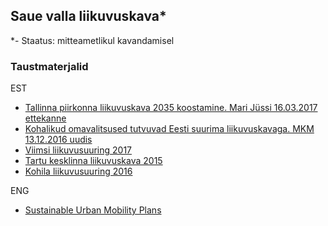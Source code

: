 ## Saue valla liikuvuskava*

*- Staatus: mitteametlikul kavandamisel

### Taustmaterjalid
EST
- [Tallinna piirkonna liikuvuskava 2035 koostamine. Mari Jüssi 16.03.2017 ettekanne](http://f.ell.ee/failid/LVP/2017/17/02_LiikuvuskavaTutvustus_MJ_2017_03_16LinnadVallad.pdf)
- [Kohalikud omavalitsused tutvuvad Eesti suurima liikuvuskavaga. MKM 13.12.2016 uudis](https://www.mkm.ee/et/uudised/kohalikud-omavalitsused-tutvuvad-eesti-suurima-liikuvuskavaga)
- [Viimsi	liikuvusuuring 2017](http://www.viimsivald.ee/public/Viimsi_liikuvusuuringu_aruanne-e.pdf)
- [Tartu kesklinna liikuvuskava 2015](http://www.tartu.ee/yldplaneering2030/Lisa9_Tartu_kesklinna_liikuvuskava.pdf)
- [Kohila liikuvusuuring 2016](https://kohila.kovtp.ee/documents/1123203/1271448/Kohila+liikuvusuuringu+aruanne_2016-04-27.pdf/2f549cfe-8aaa-4a25-890e-429050703b65)

ENG
- [Sustainable Urban Mobility Plans](https://ec.europa.eu/transport/themes/urban/urban_mobility/urban_mobility_actions/sump_en)
